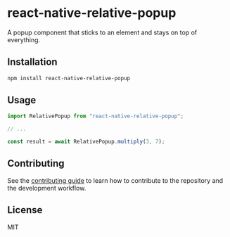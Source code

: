 # react-native-relative-popup

A popup component that sticks to an element and stays on top of everything.

## Installation

```sh
npm install react-native-relative-popup
```

## Usage

```js
import RelativePopup from "react-native-relative-popup";

// ...

const result = await RelativePopup.multiply(3, 7);
```

## Contributing

See the [contributing guide](CONTRIBUTING.md) to learn how to contribute to the repository and the development workflow.

## License

MIT

